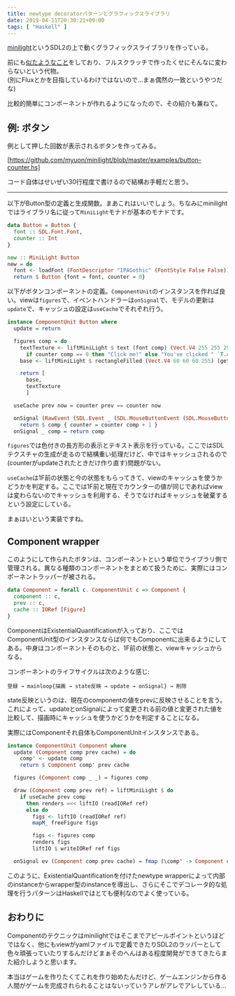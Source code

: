 ```yaml
---
title: newtype decoratorパターンとグラフィックスライブラリ
date: 2019-04-11T20:30:21+09:00
tags: [ "Haskell" ]
---
```


[minilight](https://github.com/myuon/minilight)というSDL2の上で動くグラフィックスライブラリを作っている。

前にも[似たようなこと](https://myuon.github.io/posts/refluxible-library/)をしており、フルスクラッチで作ったくせにそんなに変わらないという代物。  
(別にFluxとかを目指しているわけではないので…まぁ偶然の一致というやつだな)

比較的簡単にコンポーネントが作れるようになったので、その紹介も兼ねて。

## 例: ボタン

例として押した回数が表示されるボタンを作ってみる。

[https://github.com/myuon/minilight/blob/master/examples/button-counter.hs]

コード自体はせいぜい30行程度で書けるので結構お手軽だと思う。

- - -

以下がButton型の定義と生成関数。まあこれはいいでしょう。ちなみにminilightではライブラリ名に従って`MiniLight`モナドが基本のモナドです。

```hs
data Button = Button {
  font :: SDL.Font.Font,
  counter :: Int
}

new :: MiniLight Button
new = do
  font <- loadFont (FontDescriptor "IPAGothic" (FontStyle False False)) 22
  return $ Button {font = font, counter = 0}
```

以下がボタンコンポーネントの定義。`ComponentUnit`のインスタンスを作れば良い。viewは`figures`で、イベントハンドラーは`onSignal`で、モデルの更新は`update`で、キャッシュの設定は`useCache`でそれぞれ行う。

```hs
instance ComponentUnit Button where
  update = return

  figures comp = do
    textTexture <- liftMiniLight $ text (font comp) (Vect.V4 255 255 255 255) $
      if counter comp == 0 then "Click me!" else "You've clicked " `T.append` T.pack (show (counter comp)) `T.append` " times!"
    base <- liftMiniLight $ rectangleFilled (Vect.V4 60 60 60 255) (getFigureSize textTexture)

    return [
      base,
      textTexture
      ]

  useCache prev now = counter prev == counter now

  onSignal (RawEvent (SDL.Event _ (SDL.MouseButtonEvent (SDL.MouseButtonEventData _ SDL.Released _ _ _ _)))) comp = do
    return $ comp { counter = counter comp + 1 }
  onSignal _ comp = return comp
```

`figures`では色付きの長方形の表示とテキスト表示を行っている。ここではSDLテクスチャの生成が走るので結構重い処理だけど、中ではキャッシュされるので(counterがupdateされたときだけ作り直す)問題がない。

`useCache`は1F前の状態と今の状態をもらってきて、viewのキャッシュを使うかどうかを判定する。ここでは1F前と現在でカウンターの値が同じであればviewは変わらないのでキャッシュを利用する、そうでなければキャッシュを破棄するという設定にしている。

まぁはいという実装ですね。

## Component wrapper

このようにして作られたボタンは、コンポーネントという単位でライブラリ側で管理される。異なる種類のコンポーネントをまとめて扱うために、実際にはコンポーネントラッパーが被される。

```hs
data Component = forall c. ComponentUnit c => Component {
  component :: c,
  prev :: c,
  cache :: IORef [Figure]
}
```

ComponentはExistentialQuantificationが入っており、ここではComponentUnit型のインスタンスならば何でもComponentに出来るようにしてある。中身はコンポーネントそのものと、1F前の状態と、viewキャッシュからなる。

コンポーネントのライフサイクルは次のような感じ:

`登録 → mainloop{描画 → state反映 → update → onSignal} → 削除`

state反映というのは、現在のcomponentの値をprevに反映させることを言う。これによって、updateとonSignalによって変更される前の値と変更された値を比較して、描画時にキャッシュを使うかどうかを判定することになる。

実際にはComponentそれ自体もComponentUnitインスタンスである。

```hs
instance ComponentUnit Component where
  update (Component comp prev cache) = do
    comp' <- update comp
    return $ Component comp' prev cache

  figures (Component comp _ _) = figures comp

  draw (Component comp prev ref) = liftMiniLight $ do
    if useCache prev comp
      then renders =<< liftIO (readIORef ref)
      else do
        figs <- liftIO (readIORef ref)
        mapM_ freeFigure figs

        figs <- figures comp
        renders figs
        liftIO $ writeIORef ref figs

  onSignal ev (Component comp prev cache) = fmap (\comp' -> Component comp' prev cache) $ onSignal ev comp
```

このように、ExistentialQuantificationを付けたnewtype wrapperによって内部のinstanceからwrapper型のinstanceを導出し、さらにそこでデコレータ的な処理を行うパターンはHaskellではとても便利なのでよく使っている。

## おわりに

Componentのテクニックはminilightではそこまでアピールポイントというほどではなく、他にもviewがyamlファイルで定義できたりSDL2のラッパーとして色々頑張っていたりするんだけどまぁそのへんはある程度開発ができてきたらまた紹介しようと思います。

本当はゲームを作りたくてこれを作り始めたんだけど、ゲームエンジンから作る人間がゲームを完成されられることはないっていうアレがアレでアレしている…

